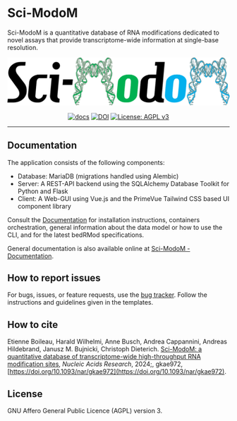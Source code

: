 # Sci-ModoM

Sci-ModoM is a quantitative database of RNA modifications dedicated to novel assays that provide transcriptome-wide information at
single-base resolution.

<p align="center">
  <a href="https://dieterich-lab.github.io/scimodom/index.html"><img alt="Sci-ModoM" src="https://github.com/dieterich-lab/scimodom/raw/master/server/docs/source/_static/logo.png"></a>
</p>

<p align="center">
<a href="https://dieterich-lab.github.io/scimodom/index.html"><img alt="docs" src="https://github.com/dieterich-lab/scimodom/actions/workflows/static.yml/badge.svg"></a>
<a href="https://doi.org/10.5281/zenodo.13911907"><img alt="DOI" src="https://zenodo.org/badge/DOI/10.5281/zenodo.13911907.svg"></a>
<a href="https://www.gnu.org/licenses/agpl-3.0"><img alt="License: AGPL v3" src="https://img.shields.io/badge/License-AGPL_v3-blue.svg"></a>
</p>

---

## Documentation

The application consists of the following components:

- Database: MariaDB (migrations handled using Alembic)
- Server: A REST-API backend using the SQLAlchemy Database Toolkit for Python and Flask
- Client: A Web-GUI using Vue.js and the PrimeVue Tailwind CSS based UI component library

Consult the [Documentation](https://dieterich-lab.github.io/scimodom/index.html) for installation instructions, containers orchestration, general information about the data model or how to use the CLI, and for the latest bedRMod specifications.

General documentation is also available online at [Sci-ModoM - Documentation](https://scimodom.dieterichlab.org/documentation/about).

## How to report issues

For bugs, issues, or feature requests, use the [bug tracker](https://github.com/dieterich-lab/scimodom/issues). Follow the instructions and guidelines given in the templates.

## How to cite

Etienne Boileau, Harald Wilhelmi, Anne Busch, Andrea Cappannini, Andreas Hildebrand, Janusz M. Bujnicki, Christoph Dieterich. [Sci-ModoM: a quantitative database of transcriptome-wide high-throughput RNA modification sites](https://academic.oup.com/nar/advance-article/doi/10.1093/nar/gkae972/7875981), _Nucleic Acids Research_, 2024;, gkae972, [https://doi.org/10.1093/nar/gkae972](https://doi.org/10.1093/nar/gkae972).

## License

GNU Affero General Public Licence (AGPL) version 3.
